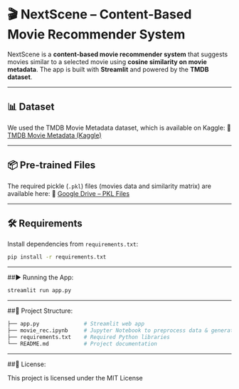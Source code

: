 # 🎬 NextScene – Content-Based Movie Recommender System

NextScene is a **content-based movie recommender system** that suggests movies similar to a selected movie using **cosine similarity on movie metadata**. The app is built with **Streamlit** and powered by the **TMDB dataset**.

---

## 📊 Dataset

We used the TMDB Movie Metadata dataset, which is available on Kaggle:
🔗 [TMDB Movie Metadata (Kaggle)](https://www.kaggle.com/datasets/tmdb/tmdb-movie-metadata)

---

## 📦 Pre-trained Files

The required pickle (`.pkl`) files (movies data and similarity matrix) are available here:
🔗 [Google Drive – PKL Files](https://drive.google.com/drive/folders/1yltB5Ieryo6mXRXafNA4eruwrEnE4Gag?usp=drive_link)

---

## 🛠️ Requirements

Install dependencies from `requirements.txt`:

```bash
pip install -r requirements.txt

```
--- 

##▶️ Running the App:
```bash
streamlit run app.py
```
---

##📂 Project Structure:
```bash
├── app.py              # Streamlit web app
├── movie_rec.ipynb     # Jupyter Notebook to preprocess data & generate PKL files
├── requirements.txt    # Required Python libraries
└── README.md           # Project documentation
```
---

##📜 License:

This project is licensed under the MIT License 
